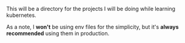 This will be a directory for the projects I will be doing while learning kubernetes.

As a note, I **won't** be using env files for the simplicity, but it's **always recommended** using them in production.
